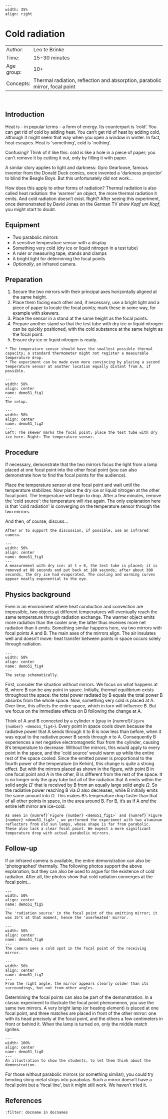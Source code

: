 ```{figure} ../../figures/ready.png
---
width: 35%
align: right
```

# Cold radiation

<table style="width: 100%; border-collapse: collapse; border: none;">
    <tr style="background-color: var(--background-color);">  
        <td style="text-align: left; padding: 3px; border: none; color: var(--text-color)">Author:</td>
        <td style="text-align: left; padding: 3px; border: none; color: var(--text-color)">Leo te Brinke</td>
    </tr>
    <tr style="background-color: var(--background-color);"> 
        <td style="text-align: left; padding: 3px; border: none; color: var(--text-color)">Time:</td>
        <td style="text-align: left; padding: 3px; border: none; color: var(--text-color)">15-30 minutes</td>
    </tr>
    <tr style="background-color: var(--background-color);"> 
        <td style="text-align: left; padding: 3px; border: none; color: var(--text-color)">Age group:</td>
        <td style="text-align: left; padding: 3px; border: none; color: var(--text-color)">10+</td>
    </tr>
    <tr style="background-color: var(--background-color);"> 
        <td style="text-align: left; padding: 3px; border: none; color: var(--text-color)">Concepts:</td>
        <td style="text-align: left; padding: 3px; border: none; color: var(--text-color)">Thermal radiation, reflection and absorption, parabolic mirror, focal point</td>
    </tr>
</table><br>

## Introduction
Heat is – in popular terms – a form of energy. Its counterpart is ‘cold’. You can get rid of cold by adding heat. You can't get rid of heat by adding cold, although it might seem that way when you open a window in winter. In fact, heat escapes. Heat is 'something', cold is 'nothing'. 

Confusing? Think of it like this: cold is like a hole in a piece of paper; you can't remove it by cutting it out, only by filling it with paper. 

A similar story applies to light and darkness: Gyro Gearloose, famous inventor from the Donald Duck comics, once invented a 'darkness projector' to blind the Beagle Boys. But this unfortunately did not work...

How does this apply to other forms of radiation? Thermal radiation is also called heat radiation: the 'warmer' an object, the more thermal radiation it emits. And cold radiation doesn’t exist. Right?
After seeing this experiment, once demonstrated by David Jones on the German TV show *Kopf um Kopf*, you might start to doubt.

## Equipment
* Two parabolic mirrors
* A sensitive temperature sensor with a display
* Something very cold (dry ice or liquid nitrogen in a test tube)
* A ruler or measuring tape; stands and clamps
* A bright light for determining the focal points
* *Optionally*, an infrared camera.

## Preparation
1. Secure the two mirrors with their principal axes horizontally aligned at the same height.
2. Place them facing each other and, if necessary, use a bright light and a piece of paper to locate the focal points; mark these in some way, for example with skewers.
3. Place the sensor in a stand at the same height as the focal points.
4. Prepare another stand so that the test tube with dry ice or liquid nitrogen can be quickly positioned, with the cold substance at the same height as the focal point.
5. Ensure dry ice or liquid nitrogen is ready.

```{tip}
* The temperature sensor should have the smallest possible thermal capacity; a standard thermometer might not register a measurable temperature drop.
* The experiment can be made even more convincing by placing a second temperature sensor at another location equally distant from A, if possible.
```

```{figure} B44_LtB03_foto1-site.jpg
---
width: 50%
align: center
name: demo51_fig1
---
The setup.
```

```{figure} B44_LtB03_foto2_and_3_site.jpg
---
width: 50%
align: center
name: demo51_fig2
---
Left: The skewer marks the focal point; place the test tube with dry ice here. Right: The temperature sensor.
```
## Procedure

If necessary, demonstrate that the two mirrors focus the light from a lamp placed at one focal point into the other focal point (you can also demonstrate how to find the focal points for the audience).

Place the temperature sensor at one focal point and wait until the temperature stabilizes. Now place the dry ice or liquid nitrogen at the other focal point. The temperature will begin to drop. After a few minutes, remove the 'cold source': the temperature will rise again. The only explanation here is that 'cold radiation' is converging on the temperature sensor through the two mirrors.

And then, of course, discuss...

```{tip}
After or to support the discussion, if possible, use an infrared camera.
```

```{figure} B44_LtB03_foto4a.jpg
---
width: 50%
align: center
name: demo51_fig3
---
A measurement with dry ice: at t = 0, the test tube is placed; it is removed at 80 seconds and put back at 180 seconds; after about 300 seconds, the dry ice had evaporated. The cooling and warming curves appear neatly exponential to the eye.
```

## Physics background
Even in an environment where heat conduction and convection are impossible, two objects at different temperatures will eventually reach the same temperature through radiation exchange. The warmer object emits more radiation than the cooler one; the latter thus receives more net radiation than it emits.
Something similar happens here, via two mirrors with focal points A and B.
The main axes of the mirrors align. The air insulates well and doesn’t move: heat transfer between points in space occurs solely through radiation.  

```{figure} B43_LtB03_fig1.jpg
---
width: 50%
align: center
name: demo51_fig4
---
The setup schematically.
```

First, consider the situation without mirrors. We focus on what happens at B, where B can be any point in space. Initially, thermal equilibrium exists throughout the space: the total power radiated by B equals the total power B absorbs from the whole space. Now, something very cold is placed at A. Over time, this affects the entire space, which in turn will influence B. But we focus on the immediate effects on B following the change at A. 

Think of A and B connected by a cylinder $\pi$ (gray in {numref}`Figure {number} <demo51_fig4>`). Every point in space cools down because the radiative power that A sends through $\pi$ to B is now less than before, when it was equal to the radiative power B sends through $\pi$ to A. Consequently B experiences a net negative electromagnetic flux from the cylinder, causing B’s temperature to decrease. Without the mirrors, this would apply to every point in the space, and the 'cold source' would warm up while the entire rest of the space cooled. Since the emitted power is proportional to the fourth power of the temperature (in Kelvin), this change is quite a strong effect.
But with the mirrors placed as shown in the figure, with point B in one focal point and A in the other, B is different from the rest of the space. It is no longer only the gray tube but all of the radiation that A emits within the solid angle $\Omega$’ that is received by B from an equally large solid angle $\Omega$. So the radiative power reaching B via $\Omega$ also decreases, while B initially emits the same amount into $\Omega$. This makes B’s temperature drop faster than that of all other points in space, in the area around B. For B, it’s as if A *and* the entire left mirror are ice-cold.

```{tip}
As seen in {numref}`Figure {number} <demo51_fig1>` and {numref}`Figure {number} <demo51_fig2>`, we performed the experiment with two aluminum reflectors from old sun lamps, whose shape is far from parabolic. These also lack a clear focal point. We expect a more significant temperature drop with actual parabolic mirrors.
```

## Follow-up
If an infrared camera is available, the entire demonstration can also be 'photographed' thermally. The following photos support the above explanation, but they can also be used to argue for the existence of cold radiation. After all, the photos show that cold radiation converges at the focal point...

```{figure} B44_LtB03_foto5.jpg
---
width: 50%
align: center
name: demo51_fig5
---
The 'radiation source' in the focal point of the emitting mirror; it was 35°C at that moment, hence the 'overheated' mirror.
```

```{figure} B44_LtB03_foto6.jpg
---
width: 50%
align: center
name: demo51_fig6
---
The camera sees a cold spot in the focal point of the receiving mirror.
```

```{figure} B44_LtB03_foto7.jpg
---
width: 50%
align: center
name: demo51_fig7
---
From the right angle, the mirror appears clearly colder than its surroundings, but not from other angles.
```

Determining the focal points can also be part of the demonstration.
In a classic experiment to illustrate the focal point phenomenon, you use the same two mirrors. A very bright lamp (or heating element) is placed at one focal point, and three matches are placed in front of the other mirror: one with its head precisely at the focal point, and the others a few centimeters in front or behind it. When the lamp is turned on, only the middle match ignites.

```{figure} B43_LtB03_conceptcartoon.jpg
---
width: 100%
align: center
name: demo51_fig8
---
An illustration to show the students, to let them think about the demonstration. 
```

For those without parabolic mirrors (or something similar), you could try bending shiny metal strips into parabolas. Such a mirror doesn’t have a focal point but a 'focal line', but it might still work. We haven’t tried it.


## References
```{bibliography}
:filter: docname in docnames
```
